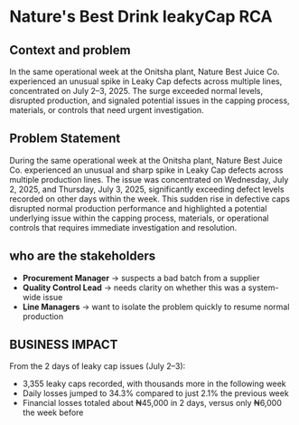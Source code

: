 # Nature's Best Drink leakyCap RCA

## Context and problem
In the same operational week at the Onitsha plant, Nature Best Juice Co. experienced an unusual spike in Leaky Cap defects across multiple lines, concentrated on July 2–3, 2025. The surge exceeded normal levels, disrupted production, and signaled potential issues in the capping process, materials, or controls that need urgent investigation.

## Problem Statement
During the same operational week at the Onitsha plant, Nature Best Juice Co. experienced an unusual and sharp spike in Leaky Cap defects across multiple production lines. The issue was concentrated on Wednesday, July 2, 2025, and Thursday, July 3, 2025, significantly exceeding defect levels recorded on other days within the week. This sudden rise in defective caps disrupted normal production performance and highlighted a potential underlying issue within the capping process, materials, or operational controls that requires immediate investigation and resolution.

## who are the stakeholders
 - **Procurement Manager** → suspects a bad batch from a supplier 
 - **Quality Control Lead** → needs clarity on whether this was a system-wide issue 
 - **Line Managers** → want to isolate the problem quickly to resume normal production

## BUSINESS IMPACT
From the 2 days of leaky cap issues (July 2–3):
 - 3,355 leaky caps recorded, with thousands more in the following week
 - Daily losses jumped to 34.3% compared to just 2.1% the previous week
 - Financial losses totaled about ₦45,000 in 2 days, versus only ₦6,000 the week before
